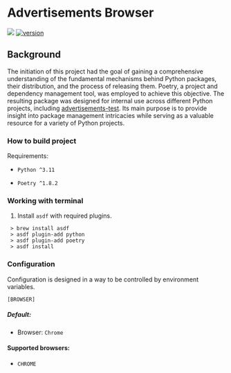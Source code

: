 # Advertisements Browser

[<img src="https://img.shields.io/badge/development-advertisements_test-purple">](https://github.com/hubzaj/advertisements-test)
[![version](https://img.shields.io/pypi/v/browser-hz)](https://pypi.org/project/browser-hz/)

## Background

The initiation of this project had the goal of gaining a comprehensive understanding of the fundamental mechanisms behind Python packages, their distribution, and the process of releasing them. Poetry, a project and dependency management tool, was employed to achieve this objective. The resulting package was designed for internal use across different Python projects, including [advertisements-test](https://github.com/hubzaj/advertisements-test). Its main purpose is to provide insight into package management intricacies while serving as a valuable resource for a variety of Python projects.

### How to build project

Requirements:

-     Python ^3.11
-     Poetry ^1.8.2

### Working with terminal

1. Install `asdf` with required plugins.

 ```
  > brew install asdf
  > asdf plugin-add python
  > asdf plugin-add poetry
  > asdf install
 ```

### Configuration

Configuration is designed in a way to be controlled by environment variables.

    [BROWSER]

##### Default:

* Browser: `Chrome`

#### Supported browsers:

* `CHROME`
